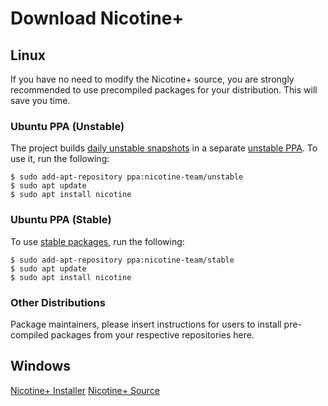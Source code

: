 # Download Nicotine+
## Linux
If you have no need to modify the Nicotine+ source, you are strongly recommended to use precompiled packages for your distribution. This will save you time.

### Ubuntu PPA (Unstable)
The project builds [daily unstable snapshots](https://code.launchpad.net/~nicotine-team/+recipe/nicotine+-daily) in a separate [unstable PPA](https://code.launchpad.net/~nicotine-team/+archive/ubuntu/unstable). To use it, run the following:

```console
$ sudo add-apt-repository ppa:nicotine-team/unstable
$ sudo apt update
$ sudo apt install nicotine
```

### Ubuntu PPA (Stable)
To use [stable packages](https://launchpad.net/~nicotine-team/+archive/ubuntu/stable), run the following:

```console
$ sudo add-apt-repository ppa:nicotine-team/stable
$ sudo apt update
$ sudo apt install nicotine
```

### Other Distributions
Package maintainers, please insert instructions for users to install pre-compiled packages from your respective repositories here.

## Windows
[Nicotine+ Installer](https://github.com/Nicotine-Plus/nicotine-plus/releases/download/1.4.1/Nicotine.-1.4.1.exe)
[Nicotine+ Source](https://github.com/Nicotine-Plus/nicotine-plus/archive/1.4.1.tar.gz)